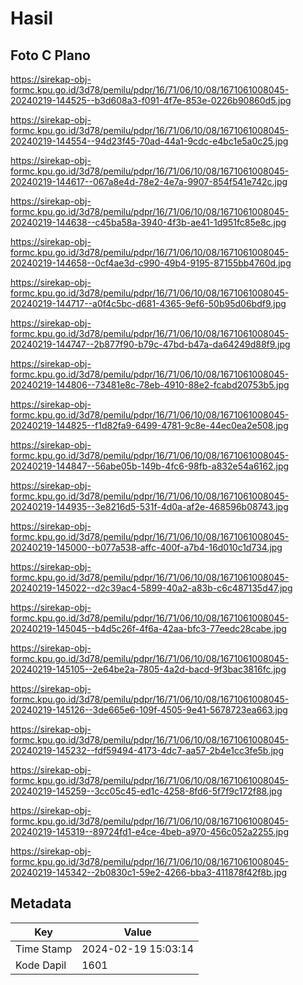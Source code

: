 # Hasil

## Foto C Plano

https://sirekap-obj-formc.kpu.go.id/3d78/pemilu/pdpr/16/71/06/10/08/1671061008045-20240219-144525--b3d608a3-f091-4f7e-853e-0226b90860d5.jpg

https://sirekap-obj-formc.kpu.go.id/3d78/pemilu/pdpr/16/71/06/10/08/1671061008045-20240219-144554--94d23f45-70ad-44a1-9cdc-e4bc1e5a0c25.jpg

https://sirekap-obj-formc.kpu.go.id/3d78/pemilu/pdpr/16/71/06/10/08/1671061008045-20240219-144617--067a8e4d-78e2-4e7a-9907-854f541e742c.jpg

https://sirekap-obj-formc.kpu.go.id/3d78/pemilu/pdpr/16/71/06/10/08/1671061008045-20240219-144638--c45ba58a-3940-4f3b-ae41-1d951fc85e8c.jpg

https://sirekap-obj-formc.kpu.go.id/3d78/pemilu/pdpr/16/71/06/10/08/1671061008045-20240219-144658--0cf4ae3d-c990-49b4-9195-87155bb4760d.jpg

https://sirekap-obj-formc.kpu.go.id/3d78/pemilu/pdpr/16/71/06/10/08/1671061008045-20240219-144717--a0f4c5bc-d681-4365-9ef6-50b95d06bdf9.jpg

https://sirekap-obj-formc.kpu.go.id/3d78/pemilu/pdpr/16/71/06/10/08/1671061008045-20240219-144747--2b877f90-b79c-47bd-b47a-da64249d88f9.jpg

https://sirekap-obj-formc.kpu.go.id/3d78/pemilu/pdpr/16/71/06/10/08/1671061008045-20240219-144806--73481e8c-78eb-4910-88e2-fcabd20753b5.jpg

https://sirekap-obj-formc.kpu.go.id/3d78/pemilu/pdpr/16/71/06/10/08/1671061008045-20240219-144825--f1d82fa9-6499-4781-9c8e-44ec0ea2e508.jpg

https://sirekap-obj-formc.kpu.go.id/3d78/pemilu/pdpr/16/71/06/10/08/1671061008045-20240219-144847--56abe05b-149b-4fc6-98fb-a832e54a6162.jpg

https://sirekap-obj-formc.kpu.go.id/3d78/pemilu/pdpr/16/71/06/10/08/1671061008045-20240219-144935--3e8216d5-531f-4d0a-af2e-468596b08743.jpg

https://sirekap-obj-formc.kpu.go.id/3d78/pemilu/pdpr/16/71/06/10/08/1671061008045-20240219-145000--b077a538-affc-400f-a7b4-16d010c1d734.jpg

https://sirekap-obj-formc.kpu.go.id/3d78/pemilu/pdpr/16/71/06/10/08/1671061008045-20240219-145022--d2c39ac4-5899-40a2-a83b-c6c487135d47.jpg

https://sirekap-obj-formc.kpu.go.id/3d78/pemilu/pdpr/16/71/06/10/08/1671061008045-20240219-145045--b4d5c26f-4f6a-42aa-bfc3-77eedc28cabe.jpg

https://sirekap-obj-formc.kpu.go.id/3d78/pemilu/pdpr/16/71/06/10/08/1671061008045-20240219-145105--2e64be2a-7805-4a2d-bacd-9f3bac3816fc.jpg

https://sirekap-obj-formc.kpu.go.id/3d78/pemilu/pdpr/16/71/06/10/08/1671061008045-20240219-145126--3de665e6-109f-4505-9e41-5678723ea663.jpg

https://sirekap-obj-formc.kpu.go.id/3d78/pemilu/pdpr/16/71/06/10/08/1671061008045-20240219-145232--fdf59494-4173-4dc7-aa57-2b4e1cc3fe5b.jpg

https://sirekap-obj-formc.kpu.go.id/3d78/pemilu/pdpr/16/71/06/10/08/1671061008045-20240219-145259--3cc05c45-ed1c-4258-8fd6-5f7f9c172f88.jpg

https://sirekap-obj-formc.kpu.go.id/3d78/pemilu/pdpr/16/71/06/10/08/1671061008045-20240219-145319--89724fd1-e4ce-4beb-a970-456c052a2255.jpg

https://sirekap-obj-formc.kpu.go.id/3d78/pemilu/pdpr/16/71/06/10/08/1671061008045-20240219-145342--2b0830c1-59e2-4266-bba3-411878f42f8b.jpg


## Metadata

| Key        | Value               |
| ---------- | ------------------- |
| Time Stamp | 2024-02-19 15:03:14 |
| Kode Dapil | 1601                |



